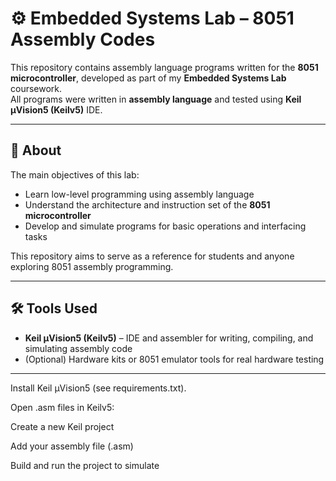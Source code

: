 # ⚙️ Embedded Systems Lab – 8051 Assembly Codes

This repository contains assembly language programs written for the **8051 microcontroller**, developed as part of my **Embedded Systems Lab** coursework.  
All programs were written in **assembly language** and tested using **Keil µVision5 (Keilv5)** IDE.

---

## 📌 About

The main objectives of this lab:
- Learn low-level programming using assembly language
- Understand the architecture and instruction set of the **8051 microcontroller**
- Develop and simulate programs for basic operations and interfacing tasks

This repository aims to serve as a reference for students and anyone exploring 8051 assembly programming.

---

## 🛠️ Tools Used

- **Keil µVision5 (Keilv5)** – IDE and assembler for writing, compiling, and simulating assembly code
- (Optional) Hardware kits or 8051 emulator tools for real hardware testing

---
Install Keil µVision5 (see requirements.txt).

Open .asm files in Keilv5:

Create a new Keil project

Add your assembly file (.asm)

Build and run the project to simulate

